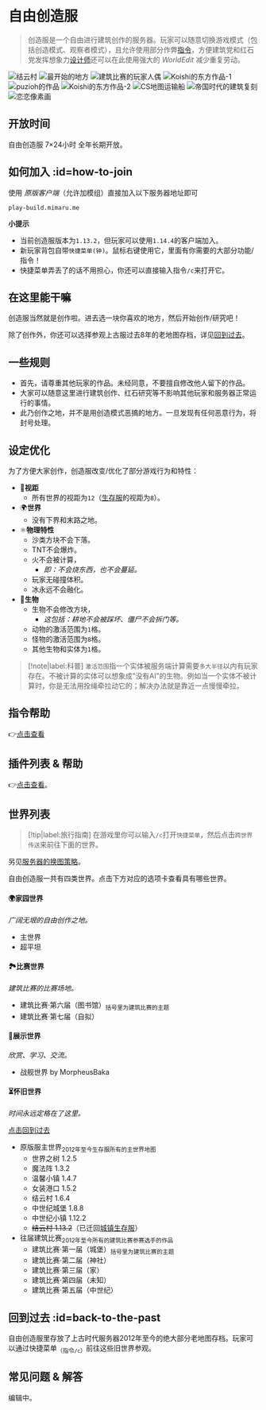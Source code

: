 # 自由创造服

> 创造服是一个自由进行建筑创作的服务器。玩家可以随意切换游戏模式（包括创造模式、观察者模式），且允许使用部分作弊[指令](/welcome/commands.md#creative)，方便建筑党和红石党发挥想象力[设计师](/welcome/groups.md#designer)还可以在此使用强大的 *WorldEdit* 减少重复劳动。

![结云村](../assets/images/build/build-1.jpg ':class=img-small')
![最开始的地方](../assets/images/build/build-2.jpg ':class=img-small')
![建筑比赛的玩家人偶](../assets/images/build/build-3.jpg ':class=img-small')
![Koishi的东方作品-1](../assets/images/build/build-4.jpg ':class=img-small')
![puzioh的作品](../assets/images/build/build-5.jpg ':class=img-small')
![Koishi的东方作品-2](../assets/images/build/build-6.jpg ':class=img-small')
![CS地图运输船](../assets/images/build/build-7.jpg ':class=img-small')
![帝国时代的建筑复刻](../assets/images/build/build-8.jpg ':class=img-small')
![恋恋像素画](../assets/images/build/build-9.jpg ':class=img-small')

## 开放时间

自由创造服 7×24小时 全年长期开放。

## 如何加入 :id=how-to-join

使用 *原版客户端*（允许加模组）直接加入以下服务器地址即可

    play-build.mimaru.me

**小提示**

- 当前创造服版本为`1.13.2`，但玩家可以使用`1.14.4`的客户端加入。
- 新玩家背包自带`快捷菜单(钟)`。<kbd>鼠标右键</kbd>使用它，里面有你需要的大部分功能/指令！
- 快捷菜单弄丢了的话不用担心，你还可以直接输入指令`/c`来打开它。

## 在这里能干嘛

创造服当然就是创作啦。进去选一块你喜欢的地方，然后开始创作/研究吧！

除了创作外，你还可以选择参观上古服过去8年的老地图存档，详见[回到过去](#back-to-the-past)。

## 一些规则

- 首先，请尊重其他玩家的作品。未经同意，不要擅自修改他人留下的作品。
- 大家可以随意这里进行建筑创作、红石研究等不影响其他玩家和服务器正常运行的事情。
- 此乃创作之地，并不是用创造模式恶搞的地方。一旦发现有任何恶意行为，将封号处理。

## 设定优化

为了方便大家创作，创造服改变/优化了部分游戏行为和特性：

- 👀**视距**
  - 所有世界的视距为`12`（[生存服](#survival)的视距为`8`）。
- 🌍**世界**
  - 没有下界和末路之地。
- ⚛️**物理特性**
  - 沙类方块不会下落。
  - TNT不会爆炸。
  - 火不会被计算，
    - *即：不会烧东西，也不会蔓延。*
  - 玩家无碰撞体积。
  - 冰永远不会融化。
- 🐒**生物**
  - 生物不会修改方块，
    - *这包括：耕地不会被踩坏、僵尸不会拆门等。*
  - 动物的激活范围为`1`格。
  - 怪物的激活范围为`8`格。
  - 其他生物和实体为`1`格。

> [!note|label:科普]
> `激活范围`指一个实体被服务端计算需要`多大半径`以内有玩家存在。不被计算的实体可以想象成"没有AI"的生物。例如当一个实体不被计算时，你是无法用拴绳牵拉动它的；解决办法就是靠近一点慢慢牵拉。

## 指令帮助

👉[点击查看](/welcome/commands.md)

## 插件列表 & 帮助

👉[点击查看](/welcome/plugins.md)。

## 世界列表

> [!tip|label:旅行指南]
> 在游戏里你可以输入`/c`打开`快捷菜单`，然后点击`跨世界传送`来前往下面的世界。

另见[服务器的换图策略](/welcome/faq.md#save-policy)。

自由创造服一共有四类世界。点击下方对应的选项卡查看具有哪些世界。

<!-- tabs:start -->

#### **🌍家园世界**

*广阔无垠的自由创作之地。*

- 主世界
- 超平坦

#### **🏞比赛世界**

*建筑比赛的比赛场地。*

- 建筑比赛·第六届（图书馆）<sub>括号里为建筑比赛的主题</sub>
- 建筑比赛·第七届（自拟）

#### **🌟展示世界**

*欣赏、学习、交流。*

- 战舰世界 by MorpheusBaka

#### **⏳怀旧世界**

*时间永远定格在了这里。*

[点击回到过去](#back-to-the-past)

- 原版服主世界<sub>2012年至今生存服所有的主世界地图</sub>
  - 世界之树 1.2.5
  - 魔法阵 1.3.2
  - 温馨小镇 1.4.7
  - 女装港口 1.5.2
  - 结云村 1.6.4
  - 中世纪城堡 1.8.8
  - 中世纪小镇 1.12.2
  - ~~结云村 1.13.2~~（已迁回[城镇生存服](/mc-servers/survival.md)）
- 往届建筑比赛<sub>2012年至今所有的建筑比赛参赛选手的作品</sub>
  - 建筑比赛·第一届（城堡）<sub>括号里为建筑比赛的主题</sub>
  - 建筑比赛·第二届（神社）
  - 建筑比赛·第三届（家）
  - 建筑比赛·第四届（未知）
  - 建筑比赛·第五届（中世纪）

<!-- tabs:end -->

## 回到过去 :id=back-to-the-past

自由创造服里存放了上古时代服务器2012年至今的绝大部分老地图存档。玩家可以通过快捷菜单<sub>（指令`/c`）</sub>前往这些旧世界参观。

## 常见问题 & 解答

编辑中。

[the_overworld]: https://minecraft-zh.gamepedia.com/%E4%B8%BB%E4%B8%96%E7%95%8C
[the_nether]: https://minecraft-zh.gamepedia.com/%E4%B8%8B%E7%95%8C
[the_end]: https://minecraft-zh.gamepedia.com/%E6%9C%AB%E8%B7%AF%E4%B9%8B%E5%9C%B0
[superflat]: https://minecraft-zh.gamepedia.com/%E8%B6%85%E5%B9%B3%E5%9D%A6%E4%B8%96%E7%95%8C
[bbs]: http://bbs.mimaru.me/
